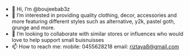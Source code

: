- 👋 Hi, I’m @boujeebab3z
- 👀 I’m interested in providing quality clothing, decor, accessories and more featuring different styles such as alternative, y2k, pastel goth, grunge and more.
- 💞️ I’m looking to collaborate with similar stores or influences who would love to help support small buisnuisses 
- 📫 How to reach me: mobile: 0455628218
email: riztaya8@gmail.com

<!---
boujeebab3z/boujeebab3z is a ✨ special ✨ repository because its `README.md` (this file) appears on your GitHub profile.
You can click the Preview link to take a look at your changes.
--->
